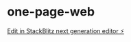 # one-page-web

[Edit in StackBlitz next generation editor ⚡️](https://stackblitz.com/~/github.com/Yksman/one-page-web)